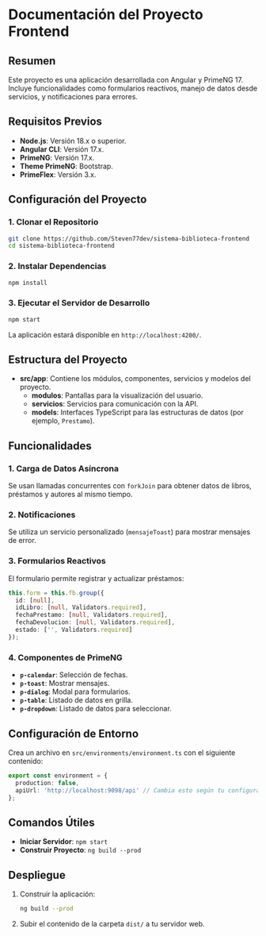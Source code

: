 # Documentación del Proyecto Frontend

## Resumen
Este proyecto es una aplicación desarrollada con Angular y PrimeNG 17. Incluye funcionalidades como formularios reactivos, manejo de datos desde servicios, y notificaciones para errores.

## Requisitos Previos
- **Node.js**: Versión 18.x o superior.
- **Angular CLI**: Versión 17.x.
- **PrimeNG**: Versión 17.x.
- **Theme PrimeNG**: Bootstrap.
- **PrimeFlex**: Versión 3.x.

## Configuración del Proyecto

### 1. Clonar el Repositorio
```bash
git clone https://github.com/Steven77dev/sistema-biblioteca-frontend
cd sistema-biblioteca-frontend
```

### 2. Instalar Dependencias
```bash
npm install
```

### 3. Ejecutar el Servidor de Desarrollo
```bash
npm start
```
La aplicación estará disponible en `http://localhost:4200/`.

## Estructura del Proyecto
- **src/app**: Contiene los módulos, componentes, servicios y modelos del proyecto.
  - **modulos**: Pantallas para la visualización del usuario.
  - **servicios**: Servicios para comunicación con la API.
  - **models**: Interfaces TypeScript para las estructuras de datos (por ejemplo, `Prestamo`).

## Funcionalidades

### 1. Carga de Datos Asíncrona
Se usan llamadas concurrentes con `forkJoin` para obtener datos de libros, préstamos y autores al mismo tiempo.

### 2. Notificaciones
Se utiliza un servicio personalizado (`mensajeToast`) para mostrar mensajes de error.

### 3. Formularios Reactivos
El formulario permite registrar y actualizar préstamos:
```typescript
this.form = this.fb.group({
  id: [null],
  idLibro: [null, Validators.required],
  fechaPrestamo: [null, Validators.required],
  fechaDevolucion: [null, Validators.required],
  estado: ['', Validators.required]
});
```

### 4. Componentes de PrimeNG
- **`p-calendar`**: Selección de fechas.
- **`p-toast`**: Mostrar mensajes.
- **`p-dialog`**: Modal para formularios.
- **`p-table`**: Listado de datos en grilla.
- **`p-dropdown`**: Listado de datos para seleccionar.

## Configuración de Entorno
Crea un archivo en `src/environments/environment.ts` con el siguiente contenido:
```typescript
export const environment = {
  production: false,
  apiUrl: 'http://localhost:9098/api' // Cambia esto según tu configuración
};
```

## Comandos Útiles
- **Iniciar Servidor**: `npm start`
- **Construir Proyecto**: `ng build --prod`

## Despliegue
1. Construir la aplicación:
   ```bash
   ng build --prod
   ```
2. Subir el contenido de la carpeta `dist/` a tu servidor web.
